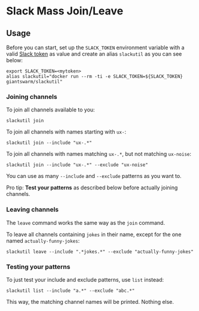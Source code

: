 # Slack Mass Join/Leave

## Usage

Before you can start, set up the `SLACK_TOKEN` environment variable with a valid [Slack token](https://api.slack.com/docs/oauth-test-tokens) as value and create an alias `slackutil` as you can see below:

```nohighlight
export SLACK_TOKEN=<mytoken>
alias slackutil="docker run --rm -ti -e SLACK_TOKEN=${SLACK_TOKEN} giantswarm/slackutil"
```

### Joining channels

To join all channels available to you:

```nohighlight
slackutil join
```

To join all channels with names starting with `ux-`:

```nohighlight
slackutil join --include "ux-.*"
```

To join all channels with names matching `ux-.*`, but not matching `ux-noise`:

```nohighlight
slackutil join --include "ux-.*" --exclude "ux-noise"
```

You can use as many `--include` and `--exclude` patterns as you want to.

Pro tip: **Test your patterns** as described below before actually joining channels.

### Leaving channels

The `leave` command works the same way as the `join` command.

To leave all channels containing `jokes` in their name, except for the one named `actually-funny-jokes`:

```nohighlight
slackutil leave --include ".*jokes.*" --exclude "actually-funny-jokes"
```

### Testing your patterns

To just test your include and exclude patterns, use `list` instead:

```nohighlight
slackutil list --include "a.*" --exclude "abc.*"
```

This way, the matching channel names will be printed. Nothing else.
